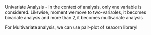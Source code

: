Univariate Analysis - In the context of analysis, only one variable is considered. Likewise, moment we move to two-variables, it becomes bivariate analysis and more than 2, it becomes multivariate analysis

For Multivariate analysis, we can use pair-plot of seaborn libraryl